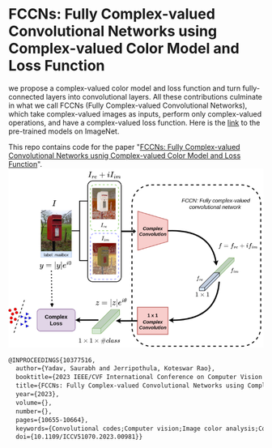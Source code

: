 # FCCNs: Fully Complex-valued Convolutional Networks using Complex-valued Color Model and Loss Function


we propose a complex-valued color model and loss function and turn fully-connected layers into convolutional layers. All these contributions culminate in what we call FCCNs (Fully Complex-valued Convolutional Networks), which take complex-valued images as inputs, perform only complex-valued operations, and have a complex-valued loss function. Here is the [link](https://drive.google.com/drive/folders/1YGrNPxTg2540XuSWDJJC6LxIJimvt4sb?usp=share_link) to the pre-trained models on ImageNet.

This repo contains code for the paper "[FCCNs: Fully Complex-valued Convolutional Networks usnig Complex-valued Color Model and Loss Function](https://openaccess.thecvf.com/content/ICCV2023/papers/Yadav_FCCNs_Fully_Complex-valued_Convolutional_Networks_using_Complex-valued_Color_Model_and_ICCV_2023_paper.pdf)".
![FCCN](images/teaser.png)


```latex
@INPROCEEDINGS{10377516,
  author={Yadav, Saurabh and Jerripothula, Koteswar Rao},
  booktitle={2023 IEEE/CVF International Conference on Computer Vision (ICCV)}, 
  title={FCCNs: Fully Complex-valued Convolutional Networks using Complex-valued Color Model and Loss Function}, 
  year={2023},
  volume={},
  number={},
  pages={10655-10664},
  keywords={Convolutional codes;Computer vision;Image color analysis;Computational modeling;Benchmark testing;Convolutional neural networks;Image classification},
  doi={10.1109/ICCV51070.2023.00981}}
```

